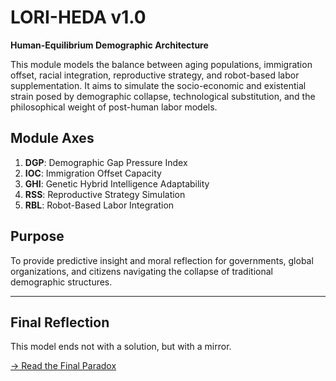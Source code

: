 # LORI-HEDA v1.0
**Human-Equilibrium Demographic Architecture**

This module models the balance between aging populations, immigration offset, racial integration, reproductive strategy, and robot-based labor supplementation. It aims to simulate the socio-economic and existential strain posed by demographic collapse, technological substitution, and the philosophical weight of post-human labor models.

## Module Axes

1. **DGP**: Demographic Gap Pressure Index  
2. **IOC**: Immigration Offset Capacity  
3. **GHI**: Genetic Hybrid Intelligence Adaptability  
4. **RSS**: Reproductive Strategy Simulation  
5. **RBL**: Robot-Based Labor Integration  

## Purpose

To provide predictive insight and moral reflection for governments, global organizations, and citizens navigating the collapse of traditional demographic structures.

---

## Final Reflection

This model ends not with a solution, but with a mirror.

[→ Read the Final Paradox](docs/final_paradox.md)
